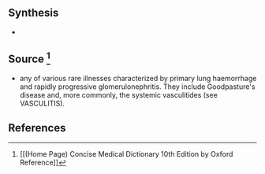 ## Synthesis
- 
## Source [^1]
- any of various rare illnesses characterized by primary lung haemorrhage and rapidly progressive glomerulonephritis. They include Goodpasture's disease and, more commonly, the systemic vasculitides (see VASCULITIS).
## References

[^1]: [[(Home Page) Concise Medical Dictionary 10th Edition by Oxford Reference]]